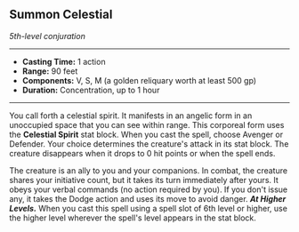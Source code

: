 ## Summon Celestial
*5th-level conjuration*
___
- **Casting Time:** 1 action
- **Range:** 90 feet
- **Components:** V, S, M (a golden reliquary worth at least 500 gp)
- **Duration:** Concentration, up to 1 hour
---
You call forth a celestial spirit. It manifests in an angelic form in an unoccupied space that you can see within range. This corporeal form uses the **Celestial Spirit** stat block. When you cast the spell, choose Avenger or Defender. Your choice determines the creature's attack in its stat block. The creature disappears when it drops to 0 hit points or when the spell ends.

The creature is an ally to you and your companions. In combat, the creature shares your initiative count, but it takes its turn immediately after yours. It obeys your verbal commands (no action required by you). If you don't issue any, it takes the Dodge action and uses its move to avoid danger.***At Higher Levels.*** When you cast this spell using a spell slot of 6th level or higher, use the higher level wherever the spell's level appears in the stat block.